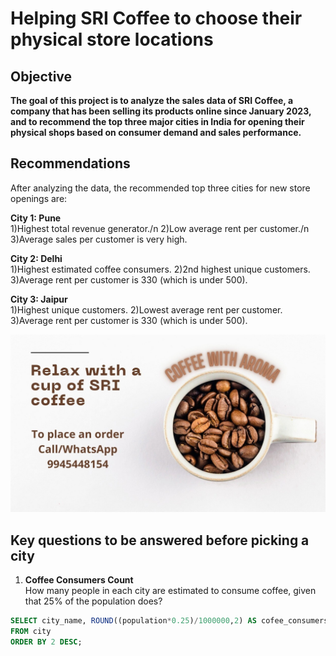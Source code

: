 # Helping SRI Coffee to choose their physical store locations
## Objective
**The goal of this project is to analyze the sales data of SRI Coffee, a company that has been selling its products online since January 2023, and to recommend the top three major cities in India for opening their physical shops based on consumer demand and sales performance.**

## Recommendations
After analyzing the data, the recommended top three cities for new store openings are:

**City 1: Pune**  
1)Highest total revenue generator./n 
2)Low average rent per customer./n
3)Average sales per customer is very high.

**City 2: Delhi**  
1)Highest estimated coffee consumers. 
2)2nd highest unique customers.
3)Average rent per customer is 330 (which is under 500).

**City 3: Jaipur**  
1)Highest unique customers. 
2)Lowest average rent per customer.
3)Average rent per customer is 330 (which is under 500).

![Company Logo](https://github.com/TanvirRaihanKhan/Helping-a-Coffee-Shop-to-expand-their-business-with-help-of-SQL/blob/main/cofee_store.jpg)

## Key questions to be answered before picking a city 
1. **Coffee Consumers Count**  
   How many people in each city are estimated to consume coffee, given that 25% of the population does?
```sql
SELECT city_name, ROUND((population*0.25)/1000000,2) AS cofee_consumers_in_millions, city_rank
FROM city
ORDER BY 2 DESC;
```
   


